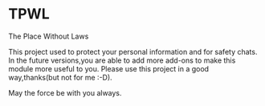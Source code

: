 # TPWL
The Place Without Laws

This project used to protect your personal information and for safety chats.
In the future versions,you are able to add more add-ons to make this module more useful to you.
Please use this project in a good way,thanks(but not for me :-D).

May the force be with you always.
